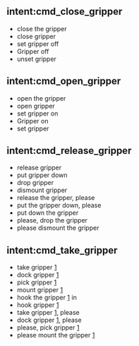 ## intent:cmd_close_gripper
- close the gripper
- close gripper
- set gripper off
- Gripper off
- unset gripper

## intent:cmd_open_gripper
- open the gripper
- open gripper
- set gripper on
- Gripper on
- set gripper

## intent:cmd_release_gripper
- release gripper
- put gripper down
- drop gripper
- dismount gripper
- release the gripper, please
- put the gripper down, please
- put down the gripper
- please, drop the gripper
- please dismount the gripper

## intent:cmd_take_gripper
- take gripper [1](number)
- dock gripper [1](number)
- pick gripper [1](number)
- mount gripper [1](number)
- hook the gripper [1](number) in
- hook gripper [1](number)
- take gripper [1](number), please
- dock gripper [1](number), please
- please, pick gripper [1](number)
- please mount the gripper [1](number)
